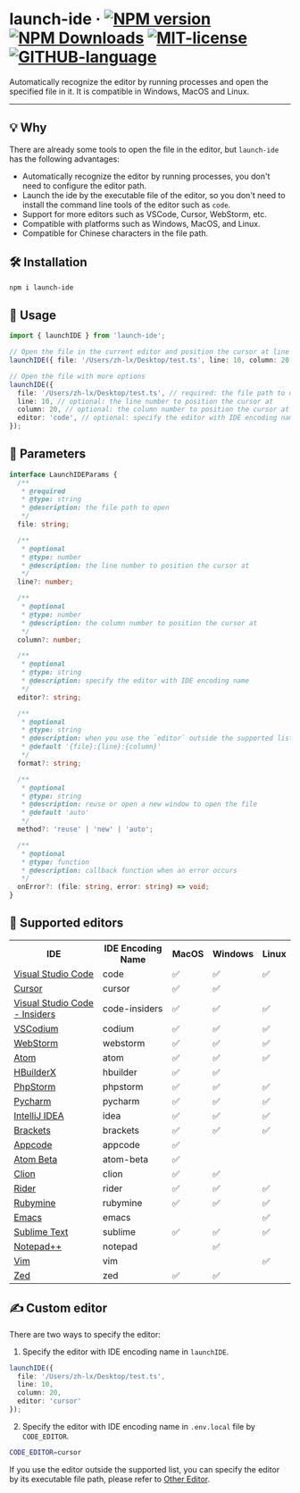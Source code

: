 # launch-ide  &middot; [![NPM version](https://img.shields.io/npm/v/launch-ide.svg)](https://www.npmjs.com/package/launch-ide)  [![NPM Downloads](https://img.shields.io/npm/dm/launch-ide.svg)](https://npmcharts.netlify.app/compare/launch-ide?minimal=true) [![MIT-license](https://img.shields.io/npm/l/launch-ide.svg)](https://opensource.org/licenses/MIT) [![GITHUB-language](https://img.shields.io/github/languages/top/zh-lx/launch-ide?logoColor=purple&color=purple)](https://github.com/zh-lx/launch-ide)

Automatically recognize the editor by running processes and open the specified file in it. It is compatible in Windows, MacOS and Linux.

<hr />

## 💡 Why

There are already some tools to open the file in the editor, but `launch-ide` has the following advantages:

- Automatically recognize the editor by running processes, you don't need to configure the editor path.
- Launch the ide by the executable file of the editor, so you don't need to install the command line tools of the editor such as `code`.
- Support for more editors such as VSCode, Cursor, WebStorm, etc.
- Compatible with platforms such as Windows, MacOS, and Linux.
- Compatible for Chinese characters in the file path.

## 🛠️ Installation

```bash
npm i launch-ide
```

## 🚀 Usage

```ts
import { launchIDE } from 'launch-ide';

// Open the file in the current editor and position the cursor at line 10 and column 20
launchIDE({ file: '/Users/zh-lx/Desktop/test.ts', line: 10, column: 20 });

// Open the file with more options
launchIDE({ 
  file: '/Users/zh-lx/Desktop/test.ts', // required: the file path to open
  line: 10, // optional: the line number to position the cursor at
  column: 20, // optional: the column number to position the cursor at
  editor: 'code', // optional: specify the editor with IDE encoding name
});
```

## 📖 Parameters

```ts
interface LaunchIDEParams {
  /**
   * @required
   * @type: string
   * @description: the file path to open
   */
  file: string; 

  /**
   * @optional
   * @type: number
   * @description: the line number to position the cursor at
   */
  line?: number;

  /**
   * @optional
   * @type: number
   * @description: the column number to position the cursor at
   */
  column?: number; 

  /**
   * @optional
   * @type: string
   * @description: specify the editor with IDE encoding name
   */
  editor?: string; 

  /**
   * @optional
   * @type: string
   * @description: when you use the `editor` outside the supported list, you can specify the format of the file to open
   * @default '{file}:{line}:{column}'
   */
  format?: string;

  /**
   * @optional
   * @type: string
   * @description: reuse or open a new window to open the file
   * @default 'auto'
   */
  method?: 'reuse' | 'new' | 'auto';

  /**
   * @optional
   * @type: function
   * @description: callback function when an error occurs
   */
  onError?: (file: string, error: string) => void;
}
```


## 🎨 Supported editors


<table>
    <tr>
        <th>IDE</th>
        <th>IDE Encoding Name</th>
        <th>MacOS</th>
        <th>Windows</th>
        <th>Linux</th>        
    </tr>
    <tr>
        <td><a href="https://code.visualstudio.com/" target="_blank">Visual Studio Code</a></td>
        <td>code</td>
        <td>✅</td>
        <td>✅</td>
        <td>✅</td>
    </tr>
    <tr>
        <td><a href="https://www.cursor.com/" target="_blank">Cursor</a></td>
        <td>cursor</td>
        <td>✅</td>
        <td>✅</td>
        <td></td>
    </tr>
    <tr>
        <td><a href="https://insiders.vscode.dev/" target="_blank">Visual Studio Code - Insiders</a></td>
        <td>code-insiders</td>
        <td>✅</td>
        <td>✅</td>
        <td>✅</td>
    </tr>
    <tr>
        <td><a href="https://vscodium.com/" target="_blank">VSCodium</a></td>
        <td>codium</td>
        <td>✅</td>
        <td>✅</td>
        <td>✅</td>
    </tr>
    <tr>
        <td><a href="https://www.jetbrains.com/webstorm/" target="_blank">WebStorm</a></td>
        <td>webstorm</td>
        <td>✅</td>
        <td>✅</td>
        <td>✅</td>
    </tr>
    <tr>
        <td><a href="https://atom-editor.cc/" target="_blank">Atom</a></td>
        <td>atom</td>
        <td>✅</td>
        <td>✅</td>
        <td>✅</td>
    </tr>
    <tr>
        <td><a href="https://www.dcloud.io/hbuilderx.html" target="_blank">HBuilderX</a></td>
        <td>hbuilder</td>
        <td>✅</td>
        <td>✅</td>
        <td></td>
    </tr>
    <tr>
        <td><a href="https://www.jetbrains.com/phpstorm/" target="_blank">PhpStorm</a></td>
        <td>phpstorm</td>
        <td>✅</td>
        <td>✅</td>
        <td>✅</td>
    </tr>
    <tr>
        <td><a href="https://www.jetbrains.com/pycharm/" target="_blank">Pycharm</a></td>
        <td>pycharm</td>
        <td>✅</td>
        <td>✅</td>
        <td>✅</td>
    </tr>
    <tr>
        <td><a href="https://www.jetbrains.com/idea/" target="_blank">IntelliJ IDEA</a></td>
        <td>idea</td>
        <td>✅</td>
        <td>✅</td>
        <td>✅</td>
    </tr>
    <tr>
        <td><a href="https://brackets.io/" target="_blank">Brackets</a></td>
        <td>brackets</td>
        <td>✅</td>
        <td>✅</td>
        <td>✅</td>
    </tr>
    <tr>
        <td><a href="https://www.jetbrains.com/objc/" target="_blank">Appcode</a></td>
        <td>appcode</td>
        <td>✅</td>
        <td></td>
        <td></td>
    </tr>
    <tr>
        <td><a href="https://atom-editor.cc/beta/" target="_blank">Atom Beta</a></td>
        <td>atom-beta</td>
        <td>✅</td>
        <td></td>
        <td></td>
    </tr>
    <tr>
        <td><a href="https://www.jetbrains.com/clion/" target="_blank">Clion</a></td>
        <td>clion</td>
        <td>✅</td>
        <td>✅</td>
        <td></td>
    </tr>
    <tr>
        <td><a href="https://www.jetbrains.com/rider/" target="_blank">Rider</a></td>
        <td>rider</td>
        <td>✅</td>
        <td>✅</td>
        <td>✅</td>
    </tr>
    <tr>
        <td><a href="https://www.jetbrains.com/ruby/" target="_blank">Rubymine</a></td>
        <td>rubymine</td>
        <td>✅</td>
        <td>✅</td>
        <td>✅</td>
    </tr>
    <tr>
        <td><a href="https://www.gnu.org/software/emacs/" target="_blank">Emacs</a></td>
        <td>emacs</td>
        <td></td>
        <td></td>
        <td>✅</td>
    </tr>
    <tr>
        <td><a href="https://www.sublimetext.com/" target="_blank">Sublime Text</a></td>
        <td>sublime</td>
        <td>✅</td>
        <td>✅</td>
        <td>✅</td>
    </tr>
    <tr>
        <td><a href="https://notepad-plus-plus.org/download/v7.5.4.html" target="_blank">Notepad++</a></td>
        <td>notepad</td>
        <td></td>
        <td>✅</td>
        <td></td>
    </tr>
    <tr>
        <td><a href="http://www.vim.org/" target="_blank">Vim</a></td>
        <td>vim</td>
        <td></td>
        <td></td>
        <td>✅</td>
    </tr>
    <tr>
        <td><a href="https://zed.dev/" target="_blank">Zed</a></td>
        <td>zed</td>
        <td>✅</td>
        <td>✅</td>
        <td></td>
    </tr>
</table>

## ✍️ Custom editor

There are two ways to specify the editor:

1. Specify the editor with IDE encoding name in `launchIDE`.

  ```ts
  launchIDE({ 
    file: '/Users/zh-lx/Desktop/test.ts', 
    line: 10,
    column: 20,
    editor: 'cursor' 
  });
  ```

2. Specify the editor with IDE encoding name in `.env.local` file by `CODE_EDITOR`.

  ```bash
  CODE_EDITOR=cursor
  ```


If you use the editor outside the supported list, you can specify the editor by its executable file path, please refer to [Other Editor](https://inspector.fe-dev.cn/en/guide/ide.html#other-ides).
